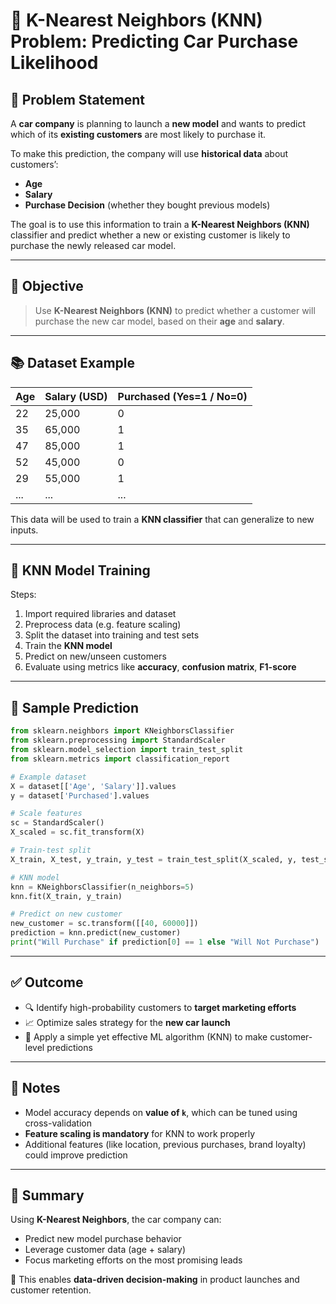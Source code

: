 # 🚗 K-Nearest Neighbors (KNN) Problem: Predicting Car Purchase Likelihood

## 🧩 Problem Statement

A **car company** is planning to launch a **new model** and wants to predict which of its **existing customers** are most likely to purchase it.

To make this prediction, the company will use **historical data** about customers’:
- **Age**
- **Salary**
- **Purchase Decision** (whether they bought previous models)

The goal is to use this information to train a **K-Nearest Neighbors (KNN)** classifier and predict whether a new or existing customer is likely to purchase the newly released car model.

---

## 🎯 Objective

> Use **K-Nearest Neighbors (KNN)** to predict whether a customer will purchase the new car model, based on their **age** and **salary**.

---

## 📚 Dataset Example

| Age | Salary (USD) | Purchased (Yes=1 / No=0) |
|-----|--------------|---------------------------|
| 22  | 25,000       | 0                         |
| 35  | 65,000       | 1                         |
| 47  | 85,000       | 1                         |
| 52  | 45,000       | 0                         |
| 29  | 55,000       | 1                         |
| ... | ...          | ...                       |

This data will be used to train a **KNN classifier** that can generalize to new inputs.

---

## 🤖 KNN Model Training

Steps:
1. Import required libraries and dataset
2. Preprocess data (e.g. feature scaling)
3. Split the dataset into training and test sets
4. Train the **KNN model**
5. Predict on new/unseen customers
6. Evaluate using metrics like **accuracy**, **confusion matrix**, **F1-score**

---

## 🧪 Sample Prediction

```python
from sklearn.neighbors import KNeighborsClassifier
from sklearn.preprocessing import StandardScaler
from sklearn.model_selection import train_test_split
from sklearn.metrics import classification_report

# Example dataset
X = dataset[['Age', 'Salary']].values
y = dataset['Purchased'].values

# Scale features
sc = StandardScaler()
X_scaled = sc.fit_transform(X)

# Train-test split
X_train, X_test, y_train, y_test = train_test_split(X_scaled, y, test_size=0.2, random_state=42)

# KNN model
knn = KNeighborsClassifier(n_neighbors=5)
knn.fit(X_train, y_train)

# Predict on new customer
new_customer = sc.transform([[40, 60000]])
prediction = knn.predict(new_customer)
print("Will Purchase" if prediction[0] == 1 else "Will Not Purchase")
```

---

## ✅ Outcome

- 🔍 Identify high-probability customers to **target marketing efforts**
- 📈 Optimize sales strategy for the **new car launch**
- 🧠 Apply a simple yet effective ML algorithm (KNN) to make customer-level predictions

---

## 📂 Notes

- Model accuracy depends on **value of `k`**, which can be tuned using cross-validation
- **Feature scaling is mandatory** for KNN to work properly
- Additional features (like location, previous purchases, brand loyalty) could improve prediction

---

## 🧠 Summary

Using **K-Nearest Neighbors**, the car company can:
- Predict new model purchase behavior
- Leverage customer data (age + salary)
- Focus marketing efforts on the most promising leads

📌 This enables **data-driven decision-making** in product launches and customer retention.

